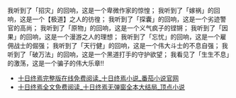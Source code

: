 我听到了「招灾」的回响，这是一个卑微作家的惊惶；
我听到了「嫁祸」的回响，这是一个【极道】之人的彷徨；
我听到了「探囊」的回响，这是一个劣迹警官的高尚；
我听到了「原物」的回响，这是一个义气疯子的铿锵；
我听到了「因果」的回响，这是一个漫游之人的理想；
我听到了「忘忧」的回响，这是一个雇佣战士的倔强；
我听到了「天行健」的回响，这是一个伟大斗士的不息自强；
我听到了「破万法」的回响，这是一个黑道打手的守护欲望；
我看见了「生生不息」的激荡，这是一个骗子的伟大乐章!!
- [十日终焉完整版在线免费阅读_十日终焉小说_番茄小说官网](https://fanqienovel.com/page/7143038691944959011)
- [十日终焉全文免费阅读_十日终焉无弹窗全本大结局_顶点小说](https://www.ddyucshu.cc/20221_20221439/)
